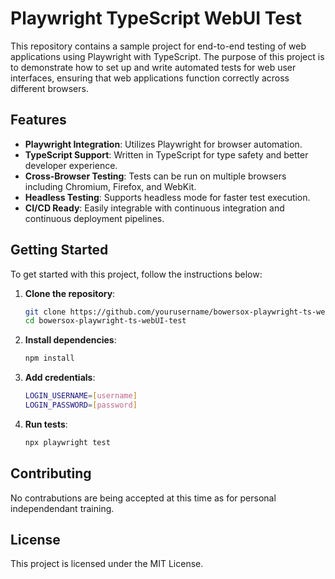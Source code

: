 # Playwright TypeScript WebUI Test

This repository contains a sample project for end-to-end testing of web applications using Playwright with TypeScript. The purpose of this project is to demonstrate how to set up and write automated tests for web user interfaces, ensuring that web applications function correctly across different browsers.

## Features

- **Playwright Integration**: Utilizes Playwright for browser automation.
- **TypeScript Support**: Written in TypeScript for type safety and better developer experience.
- **Cross-Browser Testing**: Tests can be run on multiple browsers including Chromium, Firefox, and WebKit.
- **Headless Testing**: Supports headless mode for faster test execution.
- **CI/CD Ready**: Easily integrable with continuous integration and continuous deployment pipelines.

## Getting Started

To get started with this project, follow the instructions below:

1. **Clone the repository**:
    ```bash
    git clone https://github.com/yourusername/bowersox-playwright-ts-webUI-test.git
    cd bowersox-playwright-ts-webUI-test
    ```

2. **Install dependencies**:
    ```bash
    npm install
    ```

3. **Add credentials**:
    ```bash
    LOGIN_USERNAME=[username]
    LOGIN_PASSWORD=[password]
    ```

4. **Run tests**:
    ```bash
    npx playwright test
    ```

## Contributing

No contrabutions are being accepted at this time as for personal independendant training.

## License

This project is licensed under the MIT License.